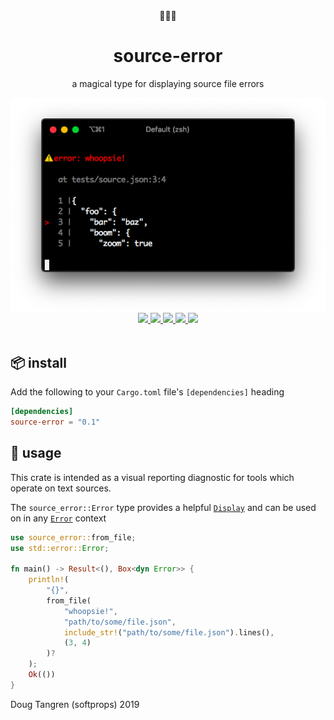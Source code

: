 <div align="center">
  🧙‍♀️🔮
</div>
<h1 align="center">
  source-error
</h1>

<p align="center">
   a magical type for displaying source file errors
</p>

<img align="center" src="example.png"/>

<div align="center">
  <a href="https://github.com/softprops/source-error/actions">
    <img src="https://github.com/softprops/source-error/workflows/Main/badge.svg"/>
  </a>
  <a href="https://crates.io/crates/source-error">
    <img src="http://meritbadge.herokuapp.com/source-error"/>
  </a>
  <a href="http://docs.rs/source-error">
    <img src="https://docs.rs/source-error/badge.svg"/>
  </a>
  <a href="https://softprops.github.io/source-error">
   <img src="https://img.shields.io/badge/docs-master-green.svg"/>
  </a>
  <a href="LICENSE">
    <img src="https://img.shields.io/badge/license-MIT-brightgreen.svg"/>
  </a>
</div>

<br />

## 📦 install

Add the following to your `Cargo.toml` file's `[dependencies]` heading

```toml
[dependencies]
source-error = "0.1"
```

## 🤸 usage

This crate is intended as a visual reporting diagnostic for tools which operate on text sources.

The `source_error::Error` type provides a helpful [`Display`](https://doc.rust-lang.org/std/fmt/trait.Display.html) and can be used on in any [`Error`](https://doc.rust-lang.org/std/error/trait.Error.html) context

```rust
use source_error::from_file;
use std::error::Error;

fn main() -> Result<(), Box<dyn Error>> {
    println!(
        "{}",
        from_file(
            "whoopsie!",
            "path/to/some/file.json",
            include_str!("path/to/some/file.json").lines(),
            (3, 4)
        )?
    );
    Ok(())
}
```

Doug Tangren (softprops) 2019